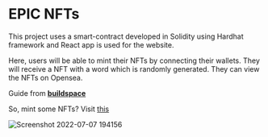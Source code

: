 # EPIC NFTs 

This project uses a smart-contract developed in Solidity using Hardhat framework and React app is used for the website.

Here, users will be able to mint their NFTs by connecting their wallets. They will receive a NFT with a word which is randomly generated. They can view the NFTs on Opensea.

Guide from **[buildspace](https://buildspace.so/)**

So, mint some NFTs? Visit [this](https://my-epic-nfts.vercel.app/)

![Screenshot 2022-07-07 194156](https://user-images.githubusercontent.com/91958667/177805680-e55338d5-c72e-4449-bae0-f92a75457aa3.png)

